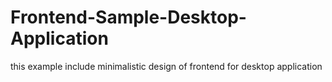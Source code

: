 # Frontend-Sample-Desktop-Application
 this example include minimalistic design of frontend for desktop application
